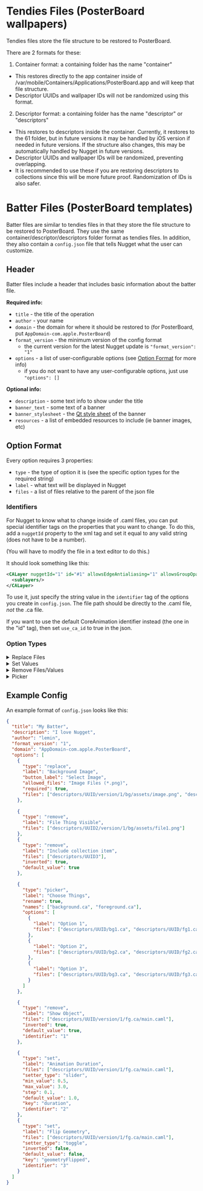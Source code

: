 # Tendies Files (PosterBoard wallpapers)
Tendies files store the file structure to be restored to PosterBoard.

There are 2 formats for these:
1. Container format: a containing folder has the name "container"
  - This restores directly to the app container inside of /var/mobile/Containers/Applications/PosterBoard.app and will keep that file structure.
  - Descriptor UUIDs and wallpaper IDs will not be randomized using this format.
2. Descriptor format: a containing folder has the name "descriptor" or "descriptors"
  - This restores to descriptors inside the container. Currently, it restores to the 61 folder, but in future versions it may be handled by iOS version if needed in future versions. If the structure also changes, this may be automatically handled by Nugget in future versions.
  - Descriptor UUIDs and wallpaper IDs will be randomized, preventing overlapping.
  - It is recommended to use these if you are restoring descriptors to collections since this will be more future proof. Randomization of IDs is also safer.

# Batter Files (PosterBoard templates)
Batter files are similar to tendies files in that they store the file structure to be restored to PosterBoard. They use the same container/descriptor/descriptors folder format as tendies files. In addition, they also contain a `config.json` file that tells Nugget what the user can customize.

## Header
Batter files include a header that includes basic information about the batter file.

__Required info:__
- `title` - the title of the operation
- `author` - your name
- `domain` - the domain for where it should be restored to (for PosterBoard, put `AppDomain-com.apple.PosterBoard`)
- `format_version` - the minimum version of the config format
  - the current version for the latest Nugget update is `"format_version": "1"`
- `options` - a list of user-configurable options (see [Option Format](#option-format) for more info)
  - if you do not want to have any user-configurable options, just use `"options": []`

__Optional info:__
- `description` - some text info to show under the title
- `banner_text` - some text of a banner
- `banner_stylesheet` - the [Qt style sheet](https://doc.qt.io/qt-6/stylesheet-examples.html) of the banner
- `resources` - a list of embedded resources to include (ie banner images, etc)

## Option Format
Every option requires 3 properties:
- `type` - the type of option it is (see the specific option types for the required string)
- `label` - what text will be displayed in Nugget
- `files` - a list of files relative to the parent of the json file

### Identifiers
For Nugget to know what to change inside of .caml files, you can put special identifier tags on the properties that you want to change. To do this, add a `nuggetId` property to the xml tag and set it equal to any valid string (does not have to be a number).

(You will have to modify the file in a text editor to do this.)

It should look something like this:
```xml
<CALayer nuggetId="1" id="#1" allowsEdgeAntialiasing="1" allowsGroupOpacity="1" bounds="0 -28 520 563" contentsFormat="RGBA8" cornerCurve="circular" hidden="0" name="Thing" position="195 365" transform="" zPosition="442">
  <sublayers/>
</CALayer>
```
To use it, just specify the string value in the `identifier` tag of the options you create in `config.json`. The file path should be directly to the .caml file, *not* the .ca file.

If you want to use the default CoreAnimation identifier instead (the one in the "id" tag), then set `use_ca_id` to true in the json.

### Option Types
<details>
<summary>Replace Files</summary>

```json
"type": "replace"
```
Properties:
- `button_label` *(Optional)* - what text to display on the import button
- `allowed_files` - the types of files and allowed extensions (follows the [QT filter format](https://doc.qt.io/qtforpython-6/PySide6/QtWidgets/QFileDialog.html#PySide6.QtWidgets.QFileDialog.setNameFilter))
- `required` - whether or not the user must select a file in order for the template to apply
</details>
<details>
<summary>Set Values</summary>

```json
"type": "set"
```
Properties:
- `identifier` - identifier in xml file (corresponds to nuggetId value)
- `use_ca_id` *(Optional)* - whether or not to use the CoreAnimation id instead of nuggetId
- `key` - the key/tag of the value to change in the property
- `default_value` *(Optional)* - the default value of the input
- `value_type` *(Optional)* - the type of value
  - __Valid types:__ "integer", "float", "string"
- `setter_type` - the type of input the user sees for setting the value
  - __Valid types:__ "textbox", "slider", "toggle", "color_picker"

- Slider Options:
  - `min_value` - minimum value allowed for input
    - *(Required for slider, optional for others)* 
  - `max_value` - maximum value allowed for input
    - *(Required for slider, optional for others)*
  - `step` *(Optional)* - the interval between each slider value

- Toggle Options:
  - `inverted` *(Optional)* - if set to true, values will apply to the file inverted
  - `toggle_off_value` *(Optional)* - the value to set when the toggle is off (for non-boolean values)
  - `toggle_on_value` *(Optional)* - the value to set when the toggle is on

- Color Picker Options:
  - `sets_opacity` *(Optional)* - whether or not opacity is included
    - this will be automatically inferred if you include 4 values in `default_value`
  
__Additional Details:__

The values should be formatted just like they are in the caml. If it is a float, it should still be in quotes in Nugget, i.e. `"1.0"`.

You can add the tag `nuggetOffset` to properties in the caml file and Nugget will offset the user's choice by that value when applying. This tag is formatted like a math equation, with `x` representing the input chosen by the user or `x`, `y`, `z`, and `a` representing multiple values. Example for position:
```xml
<CALayer nuggetId="1" nuggetOffset="(2 * x + 10), (3 * y + 15)" id="#1" allowsEdgeAntialiasing="1" allowsGroupOpacity="1" bounds="0 -28 520 563" contentsFormat="RGBA8" cornerCurve="circular" hidden="0" name="Thing" position="195 365" transform="" zPosition="442">
  <sublayers/>
</CALayer>
```
Each component is separated by a comma. The `nuggetId` property is required in order to use equations.
</details>
<details>
<summary>Remove Files/Values</summary>

```json
"type": "remove"
```
Properties:
- `inverted` *(Optional)* - if set to true, the files will only be deleted if the checkbox is unchecked
- `default_value` *(Optional)* - whether the checkbox starts as true or false (will be false by default)
- `identifier` *(Optional)* - identifier in xml file. Only needed if you are removing a property or layer
- `use_ca_id` *(Optional)* - whether or not to use the CoreAnimation id instead of nuggetId

The `label` property will apply to the checkbox itself.
</details>
<details>
<summary>Picker</summary>

**Note:** This will be implemented in a future version/beta.
```json
"type": "picker"
```
Properties:
- `options` - list of options to show up in the picker. Each option contains a `label` and list of `files`
- `rename` *(Optional)* - whether or not to rename the files chosen by the user
- `names` *(Optional, required if rename is true)* - the list of new names to rename the files to. Must be in the same order as the list of files in the options. Only includes the name of the files, does not need the path.

When the user selects an option from the picker, all other options will be deleted upon applying.
</details>

## Example Config
An example format of `config.json` looks like this:
```json
{
  "title": "My Batter",
  "description": "I love Nugget",
  "author": "lemin",
  "format_version": "1",
  "domain": "AppDomain-com.apple.PosterBoard",
  "options": [
    {
      "type": "replace",
      "label": "Background Image",
      "button_label": "Select Image",
      "allowed_files": "Image Files (*.png)",
      "required": true,
      "files": ["descriptors/UUID/version/1/bg/assets/image.png", "descriptors/UUID/version/1/fg/assets/image2.png"]
    },
    
    {
      "type": "remove",
      "label": "File Thing Visible",
      "files": ["descriptors/UUID2/version/1/bg/assets/file1.png"]
    },
    {
      "type": "remove",
      "label": "Include collection item",
      "files": ["descriptors/UUID3"],
      "inverted": true,
      "default_value": true
    },

    {
      "type": "picker",
      "label": "Choose Things",
      "rename": true,
      "names": ["background.ca", "foreground.ca"],
      "options": [
        {
          "label": "Option 1",
          "files": ["descriptors/UUID/bg1.ca", "descriptors/UUID/fg1.ca"]
        },
        {
          "label": "Option 2",
          "files": ["descriptors/UUID/bg2.ca", "descriptors/UUID/fg2.ca"]
        },
        {
          "label": "Option 3",
          "files": ["descriptors/UUID/bg3.ca", "descriptors/UUID/fg3.ca"]
        }
      ]
    },

    {
      "type": "remove",
      "label": "Show Object",
      "files": ["descriptors/UUID/version/1/fg.ca/main.caml"],
      "inverted": true,
      "default_value": true,
      "identifier": "1"
    },

    {
      "type": "set",
      "label": "Animation Duration",
      "files": ["descriptors/UUID/version/1/fg.ca/main.caml"],
      "setter_type": "slider",
      "min_value": 0.5,
      "max_value": 3.0,
      "step": 0.1,
      "default_value": 1.0,
      "key": "duration",
      "identifier": "2"
    },
    {
      "type": "set",
      "label": "Flip Geometry",
      "files": ["descriptors/UUID/version/1/fg.ca/main.caml"],
      "setter_type": "toggle",
      "inverted": false,
      "default_value": false,
      "key": "geometryFlipped",
      "identifier": "3"
    }
  ]
}
```